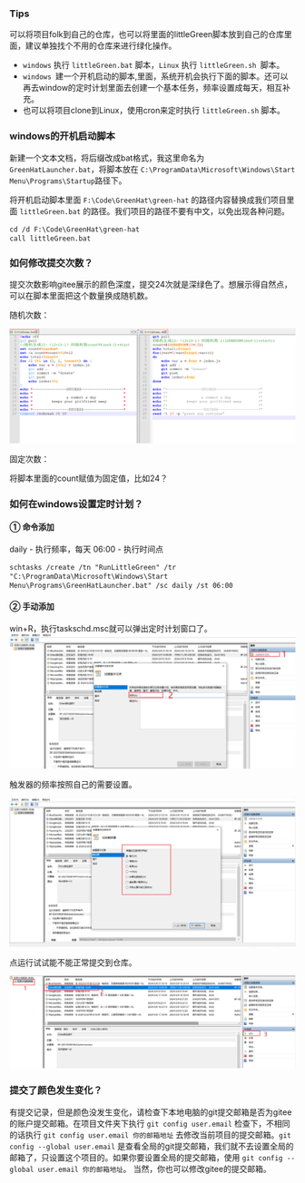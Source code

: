 ### Tips
可以将项目folk到自己的仓库，也可以将里面的littleGreen脚本放到自己的仓库里面，建议单独找个不用的仓库来进行绿化操作。
* `windows` 执行 `littleGreen.bat` 脚本，`Linux` 执行 `littleGreen.sh `脚本。
* `windows `建一个开机启动的脚本,里面，系统开机会执行下面的脚本。还可以再去window的定时计划里面去创建一个基本任务，频率设置成每天，相互补充。
* 也可以将项目clone到Linux，使用cron来定时执行 `littleGreen.sh` 脚本。

### windows的开机启动脚本
新建一个文本文档，将后缀改成bat格式，我这里命名为 `GreenHatLauncher.bat`，将脚本放在 `C:\ProgramData\Microsoft\Windows\Start Menu\Programs\Startup`路径下。

将开机启动脚本里面 `F:\Code\GreenHat\green-hat` 的路径内容替换成我们项目里面 `littleGreen.bat` 的路径。我们项目的路径不要有中文，以免出现各种问题。

```
cd /d F:\Code\GreenHat\green-hat
call littleGreen.bat
```

### 如何修改提交次数？
提交次数影响gitee展示的颜色深度，提交24次就是深绿色了。想展示得自然点，可以在脚本里面把这个数量换成随机数。

随机次数：

![输入图片说明](img/image12edcwerd.png)

固定次数：

将脚本里面的count赋值为固定值，比如24？

### 如何在windows设置定时计划？

#### ① 命令添加

daily - 执行频率，每天
06:00 - 执行时间点

```
schtasks /create /tn "RunLittleGreen" /tr "C:\ProgramData\Microsoft\Windows\Start Menu\Programs\GreenHatLauncher.bat" /sc daily /st 06:00
```

#### ② 手动添加
win+R，执行taskschd.msc就可以弹出定时计划窗口了。
![image-20240308174854576](img/image-20240308174854576.png)

触发器的频率按照自己的需要设置。

![image-20240308175143780](img/image-20240308175143780.png)

点运行试试能不能正常提交到仓库。

![输入图片说明](img/image3.png)

### 提交了颜色发生变化？
有提交记录，但是颜色没发生变化，请检查下本地电脑的git提交邮箱是否为gitee的账户提交邮箱。在项目文件夹下执行 `git config user.email` 检查下，不相同的话执行 `git config user.email 你的邮箱地址` 去修改当前项目的提交邮箱。`git config --global user.email` 是查看全局的git提交邮箱，我们就不去设置全局的邮箱了，只设置这个项目的。如果你要设置全局的提交邮箱，使用 `git config --global user.email 你的邮箱地址`。
当然，你也可以修改gitee的提交邮箱。
